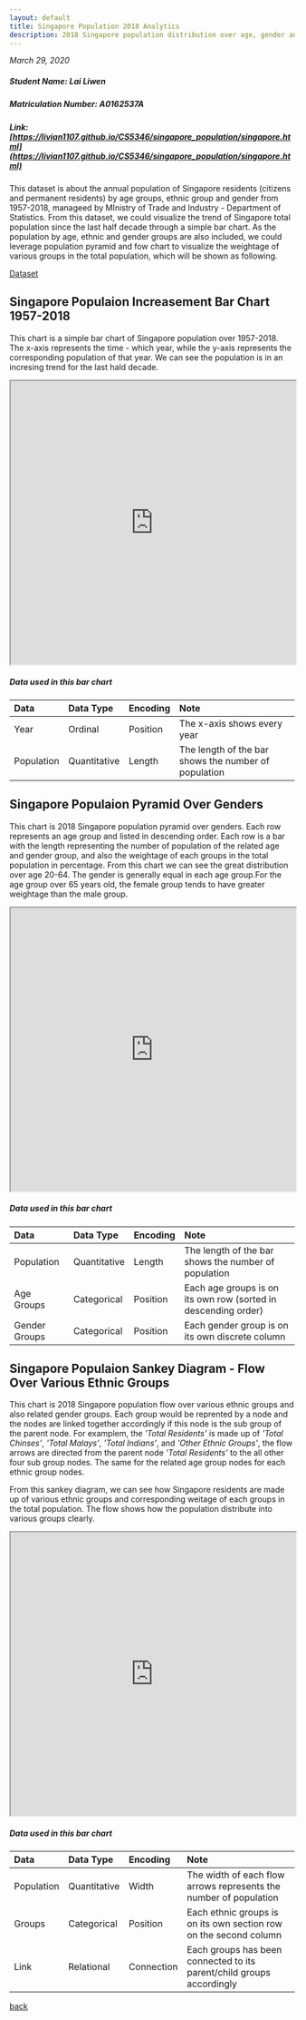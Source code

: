 ```yaml
---
layout: default
title: Singapore Population 2018 Analytics
description: 2018 Singapore population distribution over age, gender and ethnic groups
---
```


_March 29, 2020_

##### **Student Name:** Lai Liwen
##### **Matriculation Number:** A0162537A
##### **Link:** [https://livian1107.github.io/CS5346/singapore_population/singapore.html](https://livian1107.github.io/CS5346/singapore_population/singapore.html)

This dataset is about the annual population of Singapore residents (citizens and permanent residents) by age groups, ethnic group and gender from 1957-2018, manageed by MInistry of Trade and Industry - Department of Statistics. From this dataset, we could visualize the trend of Singapore total population since the last half decade through a simple bar chart. As the population by age, ethnic and gender groups are also included, we could leverage population pyramid and fow chart to visualize the weightage of various groups in the total population, which will be shown as following. 

[Dataset](https://data.gov.sg/dataset/resident-population-by-ethnicity-gender-and-age-group)

## Singapore Populaion Increasement Bar Chart 1957-2018
This chart is a simple bar chart of Singapore population over 1957-2018. The x-axis represents the time - which year, while the y-axis represents the corresponding population of that year. We can see the population is in an incresing trend for the last hald decade.
<iframe src="https://livian1107.github.io/CS5346/singapore_population/year" width="100%" height="500"></iframe>

##### Data used in this bar chart

| Data         | Data Type     | Encoding  | Note                                                 |
|:-------------|:--------------|:----------|:-----------------------------------------------------|
| Year         | Ordinal       | Position  | The x-axis shows every year                          |
| Population   | Quantitative  | Length    | The length of the bar shows the number of population |


## Singapore Populaion Pyramid Over Genders
This chart is 2018 Singapore population pyramid over genders. Each row represents an age group and listed in descending order. Each row is a bar with the length representing the number of population of the related age and gender group, and also the weightage of each groups in the total population in percentage. From this chart we can see the great distribution over age 20-64. The gender is generally equal in each age group.For the age group over 65 years old, the female group tends to have greater weightage than the male group.
<iframe src="https://livian1107.github.io/CS5346/singapore_population/gender" width="100%" height="500"></iframe>

##### Data used in this bar chart

| Data          | Data Type     | Encoding  | Note                                                 |
|:--------------|:--------------|:----------|:-----------------------------------------------------|
| Population    | Quantitative  | Length    | The length of the bar shows the number of population |
| Age Groups    | Categorical   | Position  | Each age groups is on its own row (sorted in descending order) |
| Gender Groups | Categorical   | Position  | Each gender group is on its own discrete column |


## Singapore Populaion Sankey Diagram - Flow Over Various Ethnic Groups
This chart is 2018 Singapore population flow over various ethnic groups and also related gender groups. Each group would be reprented by a node and the nodes are linked together accordingly if this node is the sub group of the parent node. For examplem, the _'Total Residents'_ is made up of _'Total Chinses'_, _'Total Malays'_, _'Total Indians'_, and _'Other Ethnic Groups'_, the flow arrows are directed from the parent node _'Total Residents'_ to the all other four sub group nodes. The same for the related age group nodes for each ethnic group nodes.

From this sankey diagram, we can see how Singapore residents are made up of various ethnic groups and corresponding weitage of each groups in the total population. The flow shows how the population distribute into various groups clearly.
<iframe src="https://livian1107.github.io/CS5346/singapore_population/flow" width="100%" height="500"></iframe>

##### Data used in this bar chart

| Data          | Data Type     | Encoding  | Note                                                 |
|:--------------|:--------------|:----------|:-----------------------------------------------------|
| Population    | Quantitative  | Width     | The width of each flow arrows represents the number of population |
| Groups | Categorical   | Position | Each ethnic groups is on its own section row on the second column |
| Link | Relational   | Connection  | Each groups has been connected to its parent/child groups accordingly |

[back](./)
